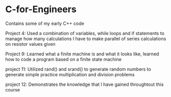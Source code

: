# C-for-Engineers
Contains some of my early C++ code

Project 4: Used a combination of variables, while loops and if statements to manage how many calculations I have to make parallel of series calculations on resistor values given

Project 9: Learned what a finite machine is and what it looks like, learned how to code a program based on a finite state machine

project 11: Utilized rand() and srand() to generate random numbers to generate simple practice multiplication and division problems

project 12: Demonstrates the knowledge that I have gained throughtout this course
